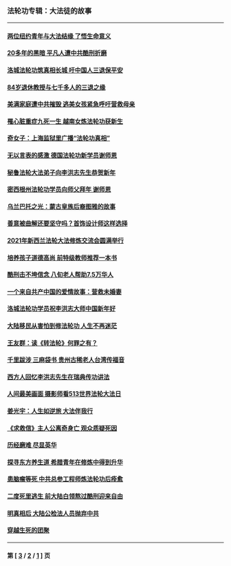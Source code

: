 ### 法轮功专辑：大法徒的故事
---
#### [两位纽约青年与大法结缘 了悟生命意义](../../pages/nf1147481/n14002785.md?08220430) 
#### [20多年的黑暗 平凡人遭中共酷刑折磨](../../pages/nf1147481/n13997976.md?08220430) 
#### [洛城法轮功筑真相长城 吁中国人三退保平安](../../pages/nf1147481/n13892471.md?08220430) 
#### [84岁退休教授与七千多人的三退之缘](../../pages/nf1147481/n13796650.md?08220430) 
#### [美满家庭遭中共摧毁 逃美女孩紧急呼吁营救母亲](../../pages/nf1147481/n13792859.md?08220430) 
#### [罹心脏重症九死一生 越南女炼法轮功获新生](../../pages/nf1147481/n13732766.md?08220430) 
#### [奇女子：上海监狱里广播“法轮功真相”](../../pages/nf1147481/n13726443.md?08220430) 
#### [无以言表的感激 德国法轮功新学员谢师恩](../../pages/nf1147481/n13543790.md?08220430) 
#### [秘鲁法轮大法弟子向李洪志先生恭贺新年](../../pages/nf1147481/n13540182.md?08220430) 
#### [密西根州法轮功学员向师父拜年 谢师恩](../../pages/nf1147481/n13538183.md?08220430) 
#### [乌兰巴托之光：蒙古皇族后裔图雅的故事](../../pages/nf1147481/n13155759.md?08220430) 
#### [善意被曲解还要坚守吗？首饰设计师这样选择](../../pages/nf1147481/n13077575.md?08220430) 
#### [2021年新西兰法轮大法修炼交流会圆满举行](../../pages/nf1147481/n13033149.md?08220430) 
#### [培养孩子道德高尚 前特级教师推荐一本书](../../pages/nf1147481/n12938640.md?08220430) 
#### [酷刑击不垮信念 八旬老人帮助7.5万华人](../../pages/nf1147481/n12880712.md?08220430) 
#### [一个来自共产中国的爱情故事：营救未婚妻](../../pages/nf1147481/n12778386.md?08220430) 
#### [洛城法轮功学员祝李洪志大师中国新年好](../../pages/nf1147481/n12724685.md?08220430) 
#### [大陆移民从害怕到修法轮功 人生不再迷茫](../../pages/nf1147481/n12414325.md?08220430) 
#### [王友群：读《转法轮》何罪之有？](../../pages/nf1147481/n12408647.md?08220430) 
#### [千里跋涉 三麻袋书 贵州古稀老人台湾传福音](../../pages/nf1147481/n12198750.md?08220430) 
#### [西方人回忆李洪志先生在瑞典传功讲法](../../pages/nf1147481/n12099607.md?08220430) 
#### [人间最美画面 摄影师看513世界法轮大法日](../../pages/nf1147481/n12094118.md?08220430) 
#### [姜光宇：人生如逆旅 大法伴我行](../../pages/nf1147481/n12088664.md?08220430) 
#### [《求救信》主人公离奇身亡 观众质疑死因](../../pages/nf1147481/n11845215.md?08220430) 
#### [历经磨难 尽显英华](../../pages/nf1147481/n11723297.md?08220430) 
#### [探寻东方养生道 希腊青年在修炼中得到升华](../../pages/nf1147481/n11494502.md?08220430) 
#### [患脑瘤等死 中共总参工程师炼法轮功后痊愈](../../pages/nf1147481/n11466682.md?08220430) 
#### [二度死里逃生 前大陆白领熬过酷刑迎来自由](../../pages/nf1147481/n11368594.md?08220430) 
#### [明真相后 大陆公检法人员抛弃中共](../../pages/nf1147481/n11358618.md?08220430) 
#### [穿越生死的团聚](../../pages/nf1147481/n11258922.md?08220430) 

---
#### 第 [ [3](./3.md?08220430) / [2](./2.md?08220430) / [1](./1.md?08220430) ] 页
